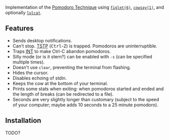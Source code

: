 <!-- ![TODO](/../media/screenshot.png?raw=true "TODO") -->

Implementation of the [Pomodoro Technique][wikipedia] using [`figlet(6)`][],
[`cowsay(1)`][], and optionally [`lolcat`][].

[wikipedia]: https://en.wikipedia.org/wiki/Pomodoro_Technique
[`figlet(6)`]: http://www.figlet.org/figlet-man.html
[`cowsay(1)`]: TODO
[`lolcat`]: https://github.com/busyloop/lolcat

## Features
*   Sends desktop notifications.
*   Can't stop.  [TSTP][] (<kbd>Ctrl</kbd>-<kbd>Z</kbd>) is trapped.  Pomodoros are
    uninterruptible.
*   Traps [INT][] to make Ctrl-C abandon pomodoros.
*   Silly mode (or is it stern?) can be enabled with `-s` (can be specified multiple
    times).
*   Doesn't use `clear`, preventing the terminal from flashing.
*   Hides the cursor.
*   Disables echoing of stdin.
*   Keeps the cow at the bottom of your terminal.
*   Prints some stats when exiting: when pomodoros started and ended and the length of
    breaks (can be redirected to a file).
*   Seconds are very slightly longer than customary (subject to the speed of your
    computer; maybe adds 10 seconds to a 25 minute pomodoro).

[TSTP]: https://www.gnu.org/software/libc/manual/html_node/Job-Control-Signals
[INT]: https://www.gnu.org/software/libc/manual/html_node/Termination-Signals

## Installation

TODO?

<!-- vim: set tw=90 sts=-1 sw=4 et spell: -->

